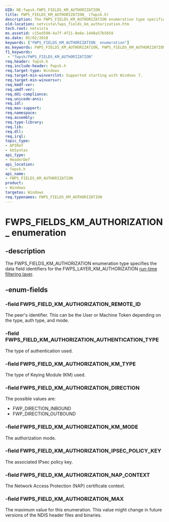 ```yaml
---
UID: NE:fwpsk.FWPS_FIELDS_KM_AUTHORIZATION_
title: FWPS_FIELDS_KM_AUTHORIZATION_ (fwpsk.h)
description: The FWPS_FIELDS_KM_AUTHORIZATION enumeration type specifies the data field identifiers for the FWPS_LAYER_KM_AUTHORIZATION run-time filtering layer.
old-location: netvista\fwps_fields_km_authorization.htm
tech.root: netvista
ms.assetid: c15ed590-4a7f-4f21-8e6e-1440a57b5659
ms.date: 05/02/2018
keywords: ["FWPS_FIELDS_KM_AUTHORIZATION_ enumeration"]
ms.keywords: FWPS_FIELDS_KM_AUTHORIZATION, FWPS_FIELDS_KM_AUTHORIZATION enumeration [Network Drivers Starting with Windows Vista], FWPS_FIELDS_KM_AUTHORIZATION_, FWPS_FIELD_KM_AUTHORIZATION_AUTHENTICATION_TYPE, FWPS_FIELD_KM_AUTHORIZATION_DIRECTION, FWPS_FIELD_KM_AUTHORIZATION_IPSEC_POLICY_KEY, FWPS_FIELD_KM_AUTHORIZATION_KM_MODE, FWPS_FIELD_KM_AUTHORIZATION_KM_TYPE, FWPS_FIELD_KM_AUTHORIZATION_MAX, FWPS_FIELD_KM_AUTHORIZATION_NAP_CONTEXT, FWPS_FIELD_KM_AUTHORIZATION_REMOTE_ID, fwpsk/FWPS_FIELDS_KM_AUTHORIZATION, fwpsk/FWPS_FIELD_KM_AUTHORIZATION_AUTHENTICATION_TYPE, fwpsk/FWPS_FIELD_KM_AUTHORIZATION_DIRECTION, fwpsk/FWPS_FIELD_KM_AUTHORIZATION_IPSEC_POLICY_KEY, fwpsk/FWPS_FIELD_KM_AUTHORIZATION_KM_MODE, fwpsk/FWPS_FIELD_KM_AUTHORIZATION_KM_TYPE, fwpsk/FWPS_FIELD_KM_AUTHORIZATION_MAX, fwpsk/FWPS_FIELD_KM_AUTHORIZATION_NAP_CONTEXT, fwpsk/FWPS_FIELD_KM_AUTHORIZATION_REMOTE_ID, netvista.fwps_fields_km_authorization, wfp_ref_5_const_3_data_fields_97f93a49-0188-482e-a5e1-cba42f2e6dde.xml
f1_keywords:
 - "fwpsk/FWPS_FIELDS_KM_AUTHORIZATION"
req.header: fwpsk.h
req.include-header: Fwpsk.h
req.target-type: Windows
req.target-min-winverclnt: Supported starting with Windows 7.
req.target-min-winversvr: 
req.kmdf-ver: 
req.umdf-ver: 
req.ddi-compliance: 
req.unicode-ansi: 
req.idl: 
req.max-support: 
req.namespace: 
req.assembly: 
req.type-library: 
req.lib: 
req.dll: 
req.irql: 
topic_type:
- APIRef
- kbSyntax
api_type:
- HeaderDef
api_location:
- fwpsk.h
api_name:
- FWPS_FIELDS_KM_AUTHORIZATION
product:
- Windows
targetos: Windows
req.typenames: FWPS_FIELDS_KM_AUTHORIZATION
---
```


# FWPS_FIELDS_KM_AUTHORIZATION_ enumeration


## -description


The FWPS_FIELDS_KM_AUTHORIZATION enumeration type specifies the data field identifiers for the
  FWPS_LAYER_KM_AUTHORIZATION 
  <a href="https://docs.microsoft.com/windows/desktop/FWP/management-filtering-layer-identifiers-">run-time filtering layer</a>.


## -enum-fields




### -field FWPS_FIELD_KM_AUTHORIZATION_REMOTE_ID

The peer's identifier. This can be the User or Machine Token depending on the type, auth type, and
     mode.


### -field FWPS_FIELD_KM_AUTHORIZATION_AUTHENTICATION_TYPE

The type of authentication used.


### -field FWPS_FIELD_KM_AUTHORIZATION_KM_TYPE

The type of Keying Module (KM) used.


### -field FWPS_FIELD_KM_AUTHORIZATION_DIRECTION

The possible values are:

<ul><li>FWP_DIRECTION_INBOUND</li><li>FWP_DIRECTION_OUTBOUND</li></ul>


### -field FWPS_FIELD_KM_AUTHORIZATION_KM_MODE

The authorization mode.


### -field FWPS_FIELD_KM_AUTHORIZATION_IPSEC_POLICY_KEY

The associated IPsec policy key.


### -field FWPS_FIELD_KM_AUTHORIZATION_NAP_CONTEXT

The Network Access Protection (NAP) certificate context.


### -field FWPS_FIELD_KM_AUTHORIZATION_MAX

The maximum value for this enumeration. This value might change in future versions of the NDIS
     header files and binaries.


